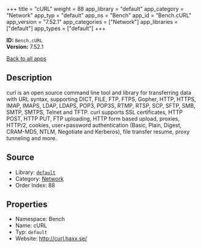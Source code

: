 ﻿+++
title = "cURL"
weight = 88
app_library = "default"
app_category = "Network"
app_typ = "default"
app_ns = "Bench"
app_id = "Bench.cURL"
app_version = "7.52.1"
app_categories = ["Network"]
app_libraries = ["default"]
app_types = ["default"]
+++

**ID:** `Bench.cURL`  
**Version:** 7.52.1  
<!--more-->

[Back to all apps](/apps/)

## Description
curl is an open source command line tool and library for transferring data with URL syntax,
supporting DICT, FILE, FTP, FTPS, Gopher, HTTP, HTTPS, IMAP, IMAPS, LDAP, LDAPS, POP3, POP3S,
RTMP, RTSP, SCP, SFTP, SMB, SMTP, SMTPS, Telnet and TFTP. curl supports SSL certificates,
HTTP POST, HTTP PUT, FTP uploading, HTTP form based upload, proxies, HTTP/2, cookies,
user+password authentication (Basic, Plain, Digest, CRAM-MD5, NTLM, Negotiate and Kerberos),
file transfer resume, proxy tunneling and more.

## Source

* Library: [`default`](/app_libraries/default)
* Category: [Network](/app_categories/network)
* Order Index: 88

## Properties

* Namespace: Bench
* Name: cURL
* Typ: `default`
* Website: <http://curl.haxx.se/>

